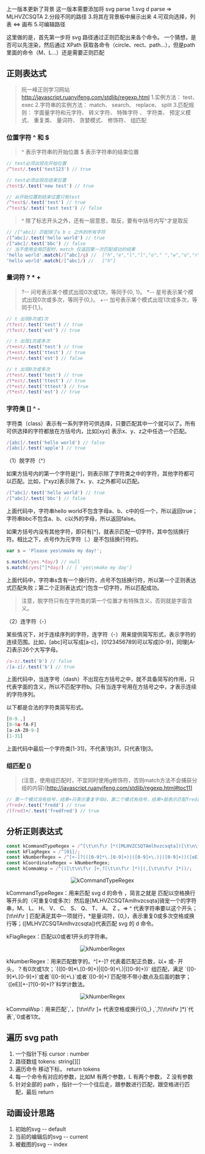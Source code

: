 上一版本更新了背景
这一版本需要添加将 svg parse
1.svg d parse => MLHVZCSQTA
2.分段不同的路径
3.将其在背景板中展示出来
4.可双向选择，列表 <=> 画布
5.可编辑路径

这里做的是，首先第一步将 svg 路径通过正则匹配出来各个命令。
一个猜想，是否可以先渲染，然后通过 XPath 获取各命令（circle、rect、path...），但是path里面的命令（M、L...）还是需要正则匹配

## 正则表达式
> 阮一峰正则学习网站 http://javascript.ruanyifeng.com/stdlib/regexp.html
> 1.实例方法： test、exec
> 2.字符串的实例方法： match、 search、 replace、 split
> 3.匹配规则： 字面量字符和元字符、 转义字符、 特殊字符 、 字符类、 预定义模式、 重复类、 量词符、 贪婪模式、 修饰符、 组匹配

### 位置字符 ^ 和 $

> ^ 表示字符串的开始位置
> $ 表示字符串的结束位置

```ts
// test必须出现在开始位置
/^test/.test('test123') // true

// test必须出现在结束位置
/test$/.test('new test') // true

// 从开始位置到结束位置只有test
/^test$/.test('test') // true
/^test$/.test('test test') // false
```

> ^ 除了标志开头之外，还有一层意思，取反，要有中括号内写^才是取反
```ts
// /[^abc]/ 匹配除了a b c 之外的所有字符
/[^abc]/.test('hello world') // true
/[^abc]/.test('bbc') // false
// 当不使用全局匹配时，match 仅返回第一次匹配成功的结果
'hello world'.match(/[^abc]/g) //  ["h","e","l","l","o"," ","w","o","r","l","d"]
'hello world'.match(/[^abc]/) //   ["h"]
```

### 量词符 ? * +

> ?-- 问号表示某个模式出现0次或1次，等同于{0, 1}。
> *-- 星号表示某个模式出现0次或多次，等同于{0,}。
> +-- 加号表示某个模式出现1次或多次，等同于{1,}。

```ts
// t 出现0次或1次
/t?est/.test('test') // true
/t?est/.test('est') // true

// t 出现1次或多次
/t+est/.test('test') // true
/t+est/.test('ttest') // true
/t+est/.test('est') // false

// t 出现0次或多次
/t*est/.test('test') // true
/t*est/.test('ttest') // true
/t*est/.test('tttest') // true
/t*est/.test('est') // true
```



### 字符类 [] ^ -
字符类（class）表示有一系列字符可供选择，只要匹配其中一个就可以了。所有可供选择的字符都放在方括号内，比如[xyz] 表示x、y、z之中任选一个匹配。

```ts
/[abc]/.test('hello world') // false
/[abc]/.test('apple') // true
```

（1）脱字符（^）

如果方括号内的第一个字符是[^]，则表示除了字符类之中的字符，其他字符都可以匹配。比如，[^xyz]表示除了x、y、z之外都可以匹配。
```ts
/[^abc]/.test('hello world') // true
/[^abc]/.test('bbc') // false
```
上面代码中，字符串hello world不包含字母a、b、c中的任一个，所以返回true；字符串bbc不包含a、b、c以外的字母，所以返回false。

如果方括号内没有其他字符，即只有[^]，就表示匹配一切字符，其中包括换行符。相比之下，点号作为元字符（.）是不包括换行符的。
```ts
var s = 'Please yes\nmake my day!';

s.match(/yes.*day/) // null
s.match(/yes[^]*day/) // [ 'yes\nmake my day']
```

上面代码中，字符串s含有一个换行符，点号不包括换行符，所以第一个正则表达式匹配失败；第二个正则表达式[^]包含一切字符，所以匹配成功。

> 注意，脱字符只有在字符类的第一个位置才有特殊含义，否则就是字面含义。

（2）连字符（-）

某些情况下，对于连续序列的字符，连字符（-）用来提供简写形式，表示字符的连续范围。比如，[abc]可以写成[a-c]，[0123456789]可以写成[0-9]，同理[A-Z]表示26个大写字母。

```ts
/a-z/.test('b') // false
/[a-z]/.test('b') // true
```
上面代码中，当连字号（dash）不出现在方括号之中，就不具备简写的作用，只代表字面的含义，所以不匹配字符b。只有当连字号用在方括号之中，才表示连续的字符序列。

以下都是合法的字符类简写形式。
```ts
[0-9.,]
[0-9a-fA-F]
[a-zA-Z0-9-]
[1-31]

```
上面代码中最后一个字符类[1-31]，不代表1到31，只代表1到3。





### 组匹配 ()

> (注意，使用组匹配时，不宜同时使用g修饰符，否则match方法不会捕获分组的内容)[http://javascript.ruanyifeng.com/stdlib/regexp.html#toc11]

```ts
// 第一个模式没有括号，结果+只表示重复字母d，第二个模式有括号，结果+就表示匹配fred这个词。
/fred+/.test('fredd') // true
/(fred)+/.test('fredfred') // true
```


## 分析正则表达式

```ts
const kCommandTypeRegex = /^[\t\n\f\r ]*([MLHVZCSQTAmlhvzcsqta])[\t\n\f\r ]*/;
const kFlagRegex = /^[01]/;
const kNumberRegex = /^[+-]?(([0-9]*\.[0-9]+)|([0-9]+\.)|([0-9]+))([eE][+-]?[0-9]+)?/;
const kCoordinateRegex = kNumberRegex;
const kCommaWsp = /^(([\t\n\f\r ]+,?[\t\n\f\r ]*)|(,[\t\n\f\r ]*))/;
```

<p align='center'>
  <img style="background:white" src='https://cdn.jsdelivr.net/gh/pinky-pig/pic-bed/images20220822150310.png' alt='kCommandTypeRegex' />
</p>
kCommandTypeRegex：用来匹配 svg d 的命令 ，简言之就是 匹配以空格换行等开头的（可重复0或多次）然后是[MLHVZCSQTAmlhvzcsqta]骑宠一个的字符串，M、 L、 H、 V、 C、 S、 Q、 T、 A、 Z 。=> ^ 代表字符串要以这个开头；[\t\n\f\r ] 匹配满足其中一项就行，*是量词符，{0,}，表示重复0或多次空格或换行等；([MLHVZCSQTAmlhvzcsqta])代表匹配 svg 的 d 命令。

kFlagRegex：匹配以0或者1开头的字符串。

<p align='center'>
  <img style="background:white" src='https://cdn.jsdelivr.net/gh/pinky-pig/pic-bed/images20220822150502.png' alt='kNumberRegex' />
</p>
kNumberRegex：用来匹配数字的。^[+-]? 代表着匹配正负数，以+ 或- 开头，？有0次或1次；`(([0-9]*\.[0-9]+)|([0-9]+\.)|([0-9]+))`  组匹配，满足 `([0-9]*\.[0-9]+)`或者`([0-9]+\.)`或者`([0-9]+)`匹配带不带小数点及后面的数字；`([eE][+-]?[0-9]+)?`科学计数法。

<p align='center'>
  <img style="background:white" src='https://cdn.jsdelivr.net/gh/pinky-pig/pic-bed/images20220822150555.png' alt='kNumberRegex' />
</p>
kCommaWsp：用来匹配`,`，[\t\n\f\r ]+ 代表空格或换行{0,,} ,`,?[\t\n\f\r ]*)`代表`,`0或者1次。

## 遍历 svg path

1. 一个指针下标 cursor : number
2. 路径数组 tokens: string[][]
3. 遍历命令 移动下标， return tokens
4. 每一个命令有对应的参数，比如M 有两个参数，L 有两个参数， Z 没有参数
5. 针对全部的 path ，指针一个一个往后走，跟参数进行匹配，跟空格进行匹配，最后 return

## 动画设计思路
1. 初始的svg -- default
2. 当前的编辑后的svg -- current
3. 被截图的svg -- index
